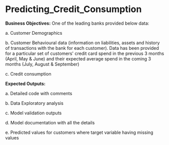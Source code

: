 # Predicting_Credit_Consumption
**Business Objectives:**
One of the leading banks provided below data:

a. Customer Demographics

b. Customer Behavioural data (information on liabilities, assets and history of transactions with
the bank for each customer). Data has been provided for a particular set of customers' credit
card spend in the previous 3 months (April, May & June) and their expected average spend
in the coming 3 months (July, August & September)

c. Credit consumption

**Expected Outputs:**

a. Detailed code with comments

b. Data Exploratory analysis

c. Model validation outputs

d. Model documentation with all the details

e. Predicted values for customers where target variable having missing values
